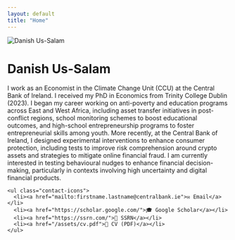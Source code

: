 ```yaml
---
layout: default
title: "Home"
---
```


<div class="about-section">
  <div class="profile-pic">
<img src="{{ '/assets/profile2.jpg' | relative_url }}" alt="Danish Us-Salam">
  </div>
  <div class="bio">
    <h1>Danish Us-Salam</h1>
    <p>
I work as an Economist in the Climate Change Unit (CCU) at the Central Bank of Ireland. I received my PhD in Economics from Trinity College Dublin (2023). I began my career working on anti-poverty and education programs across East and West Africa, including asset transfer initiatives in post-conflict regions, school monitoring schemes to boost educational outcomes, and high-school entrepreneurship programs to foster entrepreneurial skills among youth. More recently, at the Central Bank of Ireland, I designed experimental interventions to enhance consumer protection, including tests to improve risk comprehension around crypto assets and strategies to mitigate online financial fraud. I am currently interested in testing behavioural nudges to enhance financial decision-making, particularly in contexts involving high uncertainty and digital financial products.
    </p>

    <ul class="contact-icons">
      <li><a href="mailto:firstname.lastname@centralbank.ie">✉️ Email</a></li>
      <li><a href="https://scholar.google.com/">🎓 Google Scholar</a></li>
      <li><a href="https://ssrn.com/">📄 SSRN</a></li>
      <li><a href="/assets/cv.pdf">📑 CV (PDF)</a></li>
    </ul>
  </div>
</div>
